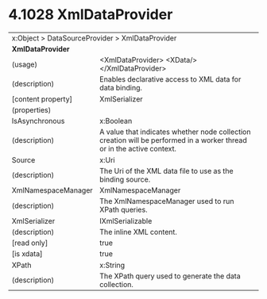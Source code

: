 <html dir="LTR" xmlns:mshelp="http://msdn.microsoft.com/mshelp" xmlns:ddue="http://ddue.schemas.microsoft.com/authoring/2003/5" xmlns:xlink="http://www.w3.org/1999/xlink" xmlns:tool="http://www.microsoft.com/tooltip">

<body>
 <input type="hidden" id="userDataCache" class="userDataStyle">
 <input type="hidden" id="hiddenScrollOffset">
 <img id="dropDownImage" style="display:none; height:0; width:0;" src="../local/drpdown.gif">
 <img id="dropDownHoverImage" style="display:none; height:0; width:0;" src="../local/drpdown_orange.gif">
 <img id="collapseImage" style="display:none; height:0; width:0;" src="../local/collapse.gif">
 <img id="expandImage" style="display:none; height:0; width:0;" src="../local/exp.gif">
 <img id="collapseAllImage" style="display:none; height:0; width:0;" src="../local/collall.gif">
 <img id="expandAllImage" style="display:none; height:0; width:0;" src="../local/expall.gif">
 <img id="copyImage" style="display:none; height:0; width:0;" src="../local/copycode.gif">
 <img id="copyHoverImage" style="display:none; height:0; width:0;" src="../local/copycodeHighlight.gif">
 <div id="header"><h1 class="heading">4.1028 XmlDataProvider</h1></div>

 <div id="mainSection">
 <div id="mainBody">
 <div id="allHistory" class="saveHistory" onsave="saveAll()" onload="loadAll()"></div>
 <p xmlns:wsd="http://wsdev.schemas.microsoft.com/authoring/2008/2" xmlns:msxsl="urn:schemas-microsoft-com:xslt" xmlns:script="urn:script" xmlns:build="urn:build">
 </p>
 <div id="sectionSection0" class="section" name="collapseableSection">
 <content xmlns="http://ddue.schemas.microsoft.com/authoring/2003/5" xmlns:wsd="http://wsdev.schemas.microsoft.com/authoring/2008/2" xmlns:msxsl="urn:schemas-microsoft-com:xslt" xmlns:script="urn:script" xmlns:build="urn:build">
 </content>
 </div>
 <div id="sectionSection1" class="section" name="collapseableSection">
 <content xmlns="http://ddue.schemas.microsoft.com/authoring/2003/5" xmlns:wsd="http://wsdev.schemas.microsoft.com/authoring/2008/2" xmlns:msxsl="urn:schemas-microsoft-com:xslt" xmlns:script="urn:script" xmlns:build="urn:build">
 <table class="ProtocolAuthoredTable" xmlns="">
 <tr><td colspan="2">
<mshelp:link keywords="c0d383e4-fcdb-4546-a06b-81c262fe2a5e" tabindex="0">x:Object</mshelp:link> &gt; <mshelp:link keywords="dec79564-a882-47ed-8b81-9f7269ee48e2" tabindex="0">DataSourceProvider</mshelp:link> &gt; <mshelp:link keywords="a05539fa-e665-42d0-88c6-63ee9d200584" tabindex="0">XmlDataProvider</mshelp:link> </td>
 </tr>
 <tr><td colspan="2">
 <b>XmlDataProvider</b> </td>
 </tr>
 <tr><td><div class="indent0">(usage)</div></td>
 <td>&lt;XmlDataProvider&gt; &lt;XData/&gt; &lt;/XmlDataProvider&gt;</td>
 </tr>
 <tr><td><div class="indent0">(description)</div></td>
 <td>Enables declarative access to XML data for data binding.</td>
 </tr>
 <tr><td><div class="indent0">[content property]</div></td>
 <td><mshelp:link keywords="a05539fa-e665-42d0-88c6-63ee9d200584" tabindex="0">XmlSerializer</mshelp:link></td>
 </tr>
 <tr><td><div class="indent0">(properties)</div></td>
 <td></td>
 </tr>
 <tr><td><div class="indent2">IsAsynchronous</div></td>
 <td><mshelp:link keywords="c4ef5482-3a69-411e-bd77-93ce44c968a9" tabindex="0">x:Boolean</mshelp:link></td>
 </tr>
 <tr><td><div class="indent4">(description)</div></td>
 <td>A value that indicates whether node collection creation will be performed in a worker thread or in the active context.</td>
 </tr>
 <tr><td><div class="indent2">Source</div></td>
 <td><mshelp:link keywords="8863a15f-34ea-4ad8-abe1-6b9215532cbd" tabindex="0">x:Uri</mshelp:link></td>
 </tr>
 <tr><td><div class="indent4">(description)</div></td>
 <td>The Uri of the XML data file to use as the binding source.</td>
 </tr>
 <tr><td><div class="indent2">XmlNamespaceManager</div></td>
 <td><mshelp:link keywords="c1f54de2-7e34-49ee-8961-acdb5e44c1fc" tabindex="0">XmlNamespaceManager</mshelp:link></td>
 </tr>
 <tr><td><div class="indent4">(description)</div></td>
 <td>The XmlNamespaceManager used to run XPath queries.</td>
 </tr>
 <tr><td><div class="indent2">XmlSerializer</div></td>
 <td><mshelp:link keywords="0513ecd2-0a74-4741-862a-3ea3f6aba1f9" tabindex="0">IXmlSerializable</mshelp:link></td>
 </tr>
 <tr><td><div class="indent4">(description)</div></td>
 <td>The inline XML content.</td>
 </tr>
 <tr><td><div class="indent4">[read only]</div></td>
 <td>true</td>
 </tr>
 <tr><td><div class="indent4">[is xdata]</div></td>
 <td>true</td>
 </tr>
 <tr><td><div class="indent2">XPath</div></td>
 <td><mshelp:link keywords="34869e25-9e8d-49b4-b204-87bf0cf447ae" tabindex="0">x:String</mshelp:link></td>
 </tr>
 <tr><td><div class="indent4">(description)</div></td>
 <td>The XPath query used to generate the data collection.</td>
 </tr>
</table>
 </content>
 </div>
 <!--[if gte IE 5]>
 <tool:tip element="languageFilterToolTip" avoidmouse="false"/>
 <![endif]-->
 </div>
 <a name="feedback"></a><span></span>
 </div>
</body></html>
